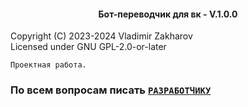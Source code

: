 <h4 align="center">
  Бот-переводчик для вк - V.1.0.0
</h4>
Copyright (C) 2023-2024 Vladimir Zakharov<br>
Licensed under GNU GPL-2.0-or-later

 `Проектная работа.`

### По всем вопросам писать [`РАЗРАБОТЧИКУ`](https://vk.com/wtop4ike)

